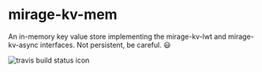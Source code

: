 # mirage-kv-mem
An in-memory key value store implementing the mirage-kv-lwt and mirage-kv-async
interfaces.  Not persistent, be careful. :smiley:

![travis build status icon](https://api.travis-ci.org/mirage/mirage-kv-mem.svg)
